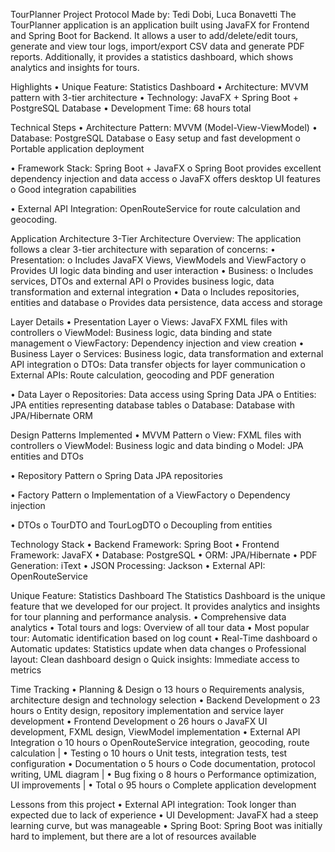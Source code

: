 TourPlanner Project Protocol
Made by: Tedi Dobi, Luca Bonavetti
The TourPlanner application is an application built using JavaFX for Frontend and Spring Boot for Backend. It allows a user to add/delete/edit tours, generate and view tour logs, import/export CSV data and generate PDF reports. Additionally, it provides a statistics dashboard, which shows analytics and insights for tours.

Highlights
•	Unique Feature: Statistics Dashboard
•	Architecture: MVVM pattern with 3-tier architecture
•	Technology: JavaFX + Spring Boot + PostgreSQL Database
•	Development Time: 68 hours total

Technical Steps
•	Architecture Pattern: MVVM (Model-View-ViewModel)
•	Database: PostgreSQL Database
o	Easy setup and fast development
o	Portable application deployment

•	Framework Stack: Spring Boot + JavaFX
o	Spring Boot provides excellent dependency injection and data access
o	JavaFX offers desktop UI features
o	Good integration capabilities

•	External API Integration: OpenRouteService for route calculation and geocoding.

Application Architecture
3-Tier Architecture Overview: The application follows a clear 3-tier architecture with separation of concerns:
•	Presentation:
o	Includes JavaFX Views, ViewModels and ViewFactory
o	Provides UI logic data binding and user interaction
•	Business:
o	Includes services, DTOs and external API
o	Provides business logic, data transformation and external integration
•	Data
o	Includes repositories, entities and database
o	Provides data persistence, data access and storage

Layer Details
•	Presentation Layer
o	Views: JavaFX FXML files with controllers
o	ViewModel: Business logic, data binding and state management
o	ViewFactory: Dependency injection and view creation
•	Business Layer
o	Services: Business logic, data transformation and external API integration
o	DTOs: Data transfer objects for layer communication
o	External APIs: Route calculation, geocoding and PDF generation

•	Data Layer
o	Repositories: Data access using Spring Data JPA
o	Entities: JPA entities representing database tables
o	Database: Database with JPA/Hibernate ORM

Design Patterns Implemented
•	MVVM Pattern
o	View: FXML files with controllers
o	ViewModel: Business logic and data binding
o	Model: JPA entities and DTOs

•	Repository Pattern
o	Spring Data JPA repositories

•	Factory Pattern
o	Implementation of a ViewFactory
o	Dependency injection

•	DTOs
o	TourDTO and TourLogDTO
o	Decoupling from entities

Technology Stack
•	Backend Framework: Spring Boot
•	Frontend Framework: JavaFX
•	Database: PostgreSQL
•	ORM: JPA/Hibernate
•	PDF Generation: iText
•	JSON Processing: Jackson
•	External API: OpenRouteService

Unique Feature: Statistics Dashboard
The Statistics Dashboard is the unique feature that we developed for our project. It provides analytics and insights for tour planning and performance analysis.
•	Comprehensive data analytics
•	Total tours and logs: Overview of all tour data
•	Most popular tour: Automatic identification based on log count
•	Real-Time dashboard
o	Automatic updates: Statistics update when data changes
o	Professional layout: Clean dashboard design
o	Quick insights: Immediate access to metrics

Time Tracking
•	Planning & Design
o	13 hours
o	Requirements analysis, architecture design and technology selection
•	Backend Development
o	23 hours
o	Entity design, repository implementation and service layer development
•	Frontend Development
o	26 hours
o	JavaFX UI development, FXML design, ViewModel implementation
•	External API Integration
o	10 hours
o	OpenRouteService integration, geocoding, route calculation |
•	Testing
o	10 hours
o	Unit tests, integration tests, test configuration
•	Documentation
o	5 hours
o	Code documentation, protocol writing, UML diagram |
•	Bug fixing
o	8 hours
o	Performance optimization, UI improvements |
•	Total
o	95 hours
o	Complete application development

Lessons from this project
•	External API integration: Took longer than expected due to lack of experience
•	UI Development: JavaFX had a steep learning curve, but was manageable
•	Spring Boot: Spring Boot was initially hard to implement, but there are a lot of resources available


